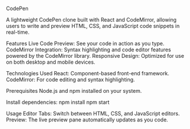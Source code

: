 CodePen

A lightweight CodePen clone built with React and CodeMirror, allowing users to write and preview HTML, CSS, and JavaScript code snippets in real-time.

Features
Live Code Preview: See your code in action as you type.
CodeMirror Integration: Syntax highlighting and code editor features powered by the CodeMirror library.
Responsive Design: Optimized for use on both desktop and mobile devices.

Technologies Used
React: Component-based front-end framework.
CodeMirror: For code editing and syntax highlighting.

Prerequisites
Node.js and npm installed on your system.

Install dependencies:
npm install
npm start

Usage
Editor Tabs: Switch between HTML, CSS, and JavaScript editors.
Preview: The live preview pane automatically updates as you code.
